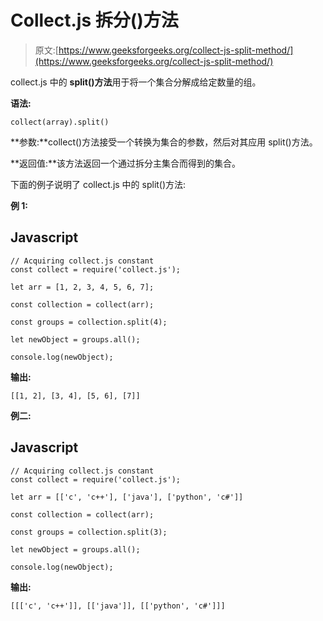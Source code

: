 # Collect.js 拆分()方法

> 原文:[https://www.geeksforgeeks.org/collect-js-split-method/](https://www.geeksforgeeks.org/collect-js-split-method/)

collect.js 中的 **split()方法**用于将一个集合分解成给定数量的组。

**语法:**

```
collect(array).split()
```

**参数:**collect()方法接受一个转换为集合的参数，然后对其应用 split()方法。

**返回值:**该方法返回一个通过拆分主集合而得到的集合。

下面的例子说明了 collect.js 中的 split()方法:

**例 1:**

## Javascript

```
// Acquiring collect.js constant
const collect = require('collect.js'); 

let arr = [1, 2, 3, 4, 5, 6, 7]; 

const collection = collect(arr);

const groups = collection.split(4); 

let newObject = groups.all();

console.log(newObject);
```

**输出:**

```
[[1, 2], [3, 4], [5, 6], [7]]
```

**例二:**

## Javascript

```
// Acquiring collect.js constant
const collect = require('collect.js'); 

let arr = [['c', 'c++'], ['java'], ['python', 'c#']] 

const collection = collect(arr);

const groups = collection.split(3); 

let newObject = groups.all();

console.log(newObject);
```

**输出:**

```
[[['c', 'c++']], [['java']], [['python', 'c#']]]
```